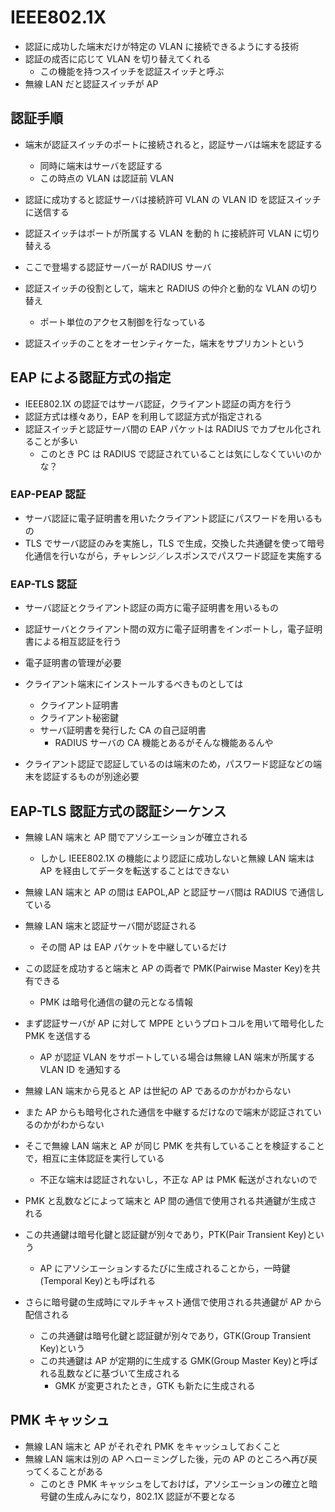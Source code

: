 # IEEE802.1X

- 認証に成功した端末だけが特定の VLAN に接続できるようにする技術
- 認証の成否に応じて VLAN を切り替えてくれる
  - この機能を持つスイッチを認証スイッチと呼ぶ
- 無線 LAN だと認証スイッチが AP

## 認証手順

- 端末が認証スイッチのポートに接続されると，認証サーバは端末を認証する

  - 同時に端末はサーバを認証する
  - この時点の VLAN は認証前 VLAN

- 認証に成功すると認証サーバは接続許可 VLAN の VLAN ID を認証スイッチに送信する
- 認証スイッチはポートが所属する VLAN を動的 h に接続許可 VLAN に切り替える

- ここで登場する認証サーバーが RADIUS サーバ
- 認証スイッチの役割として，端末と RADIUS の仲介と動的な VLAN の切り替え

  - ポート単位のアクセス制御を行なっている

- 認証スイッチのことをオーセンティケーた，端末をサプリカントという

## EAP による認証方式の指定

- IEEE802.1X の認証ではサーバ認証，クライアント認証の両方を行う
- 認証方式は様々あり，EAP を利用して認証方式が指定される
- 認証スイッチと認証サーバ間の EAP パケットは RADIUS でカプセル化されることが多い
  - このとき PC は RADIUS で認証されていることは気にしなくていいのかな？

### EAP-PEAP 認証

- サーバ認証に電子証明書を用いたクライアント認証にパスワードを用いるもの
- TLS でサーバ認証のみを実施し，TLS で生成，交換した共通鍵を使って暗号化通信を行いながら，チャレンジ／レスポンスでパスワード認証を実施する

### EAP-TLS 認証

- サーバ認証とクライアント認証の両方に電子証明書を用いるもの
- 認証サーバとクライアント間の双方に電子証明書をインポートし，電子証明書による相互認証を行う
- 電子証明書の管理が必要
- クライアント端末にインストールするべきものとしては

  - クライアント証明書
  - クライアント秘密鍵
  - サーバ証明書を発行した CA の自己証明書
    - RADIUS サーバの CA 機能とあるがそんな機能あるんや

- クライアント認証で認証しているのは端末のため，パスワード認証などの端末を認証するものが別途必要

## EAP-TLS 認証方式の認証シーケンス

- 無線 LAN 端末と AP 間でアソシエーションが確立される
  - しかし IEEE802.1X の機能により認証に成功しないと無線 LAN 端末は AP を経由してデータを転送することはできない
- 無線 LAN 端末と AP の間は EAPOL,AP と認証サーバ間は RADIUS で通信している

- 無線 LAN 端末と認証サーバ間が認証される
  - その間 AP は EAP パケットを中継しているだけ
- この認証を成功すると端末と AP の両者で PMK(Pairwise Master Key)を共有できる

  - PMK は暗号化通信の鍵の元となる情報

- まず認証サーバが AP に対して MPPE というプロトコルを用いて暗号化した PMK を送信する

  - AP が認証 VLAN をサポートしている場合は無線 LAN 端末が所属する VLAN ID を通知する

- 無線 LAN 端末から見ると AP は世紀の AP であるのかがわからない
- また AP からも暗号化された通信を中継するだけなので端末が認証されているのかがわからない
- そこで無線 LAN 端末と AP が同じ PMK を共有していることを検証することで，相互に主体認証を実行している
  - 不正な端末は認証されないし，不正な AP は PMK 転送がされないので
- PMK と乱数などによって端末と AP 間の通信で使用される共通鍵が生成される
- この共通鍵は暗号化鍵と認証鍵が別々であり，PTK(Pair Transient Key)という
  - AP にアソシエーションするたびに生成されることから，一時鍵(Temporal Key)とも呼ばれる
- さらに暗号鍵の生成時にマルチキャスト通信で使用される共通鍵が AP から配信される
  - この共通鍵は暗号化鍵と認証鍵が別々であり，GTK(Group Transient Key)という
  - この共通鍵は AP が定期的に生成する GMK(Group Master Key)と呼ばれる乱数などに基づいて生成される
    - GMK が変更されたとき，GTK も新たに生成される

## PMK キャッシュ

- 無線 LAN 端末と AP がそれぞれ PMK をキャッシュしておくこと
- 無線 LAN 端末は別の AP へローミングした後，元の AP のところへ再び戻ってくることがある
  - このとき PMK キャッシュをしておけば，アソシエーションの確立と暗号鍵の生成んみになり，802.1X 認証が不要となる

